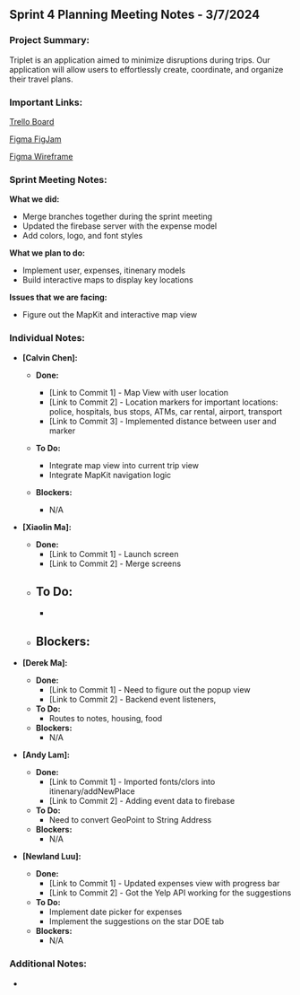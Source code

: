 ## Sprint 4 Planning Meeting Notes - 3/7/2024

### **Project Summary:**

Triplet is an application aimed to minimize disruptions during trips. Our application will allow users to effortlessly create, coordinate, and organize their travel plans.

### **Important Links:**

[Trello Board](https://trello.com/invite/b/OypZmBTq/ATTI206a0bd3b645a7a996c3d7a407be8f3a38BA8E12/triplet)

[Figma FigJam](https://www.figma.com/file/YD1pgMpGIpVLccyFjbvJRt/Triplet-Flow-Chart?type=whiteboard&node-id=0%3A1&t=WyW6GuQih4Op8yX0-1)

[Figma Wireframe](https://www.figma.com/file/8epjXgVJ385PMJiG4TgJOY/Triplet-Design?type=design&node-id=245%3A6380&mode=design&t=C2eqYvmU2h2ePDjS-1)

### **Sprint Meeting Notes:**

**What we did:**
- Merge branches together during the sprint meeting
- Updated the firebase server with the expense model 
- Add colors, logo, and font styles  

**What we plan to do:**
- Implement user, expenses, itinenary models
- Build interactive maps to display key locations

**Issues that we are facing:**
- Figure out the MapKit and interactive map view

### **Individual Notes:**

- **[Calvin Chen]:**

  - **Done:**
    - [Link to Commit 1] - Map View with user location
    - [Link to Commit 2] - Location markers for important locations: police, hospitals, bus stops, ATMs, car rental, airport, transport
    - [Link to Commit 3] - Implemented distance between user and marker

  - **To Do:**
    - Integrate map view into current trip view
    - Integrate MapKit navigation logic

  - **Blockers:**
    - N/A

- **[Xiaolin Ma]:**
  - **Done:**
    - [Link to Commit 1] - Launch screen
    - [Link to Commit 2] - Merge screens
  - **To Do:**
    - 
    - 
  - **Blockers:**
    - 
- **[Derek Ma]:**
  - **Done:**
    - [Link to Commit 1] - Need to figure out the popup view
    - [Link to Commit 2] - Backend event listeners,
  - **To Do:**
    - Routes to notes, housing, food
  - **Blockers:**
    - N/A
- **[Andy Lam]:**
  - **Done:**
    - [Link to Commit 1] - Imported fonts/clors into itinenary/addNewPlace
    - [Link to Commit 2] - Adding event data to firebase 
  - **To Do:**
    - Need to convert GeoPoint to String Address
  - **Blockers:**
      - N/A
- **[Newland Luu]:**
  - **Done:**
    - [Link to Commit 1] - Updated expenses view with progress bar
    - [Link to Commit 2] - Got the Yelp API working for the suggestions
  - **To Do:**
    - Implement date picker for expenses
    - Implement the suggestions on the star DOE tab
  - **Blockers:**
    - N/A

### **Additional Notes:**
- 
